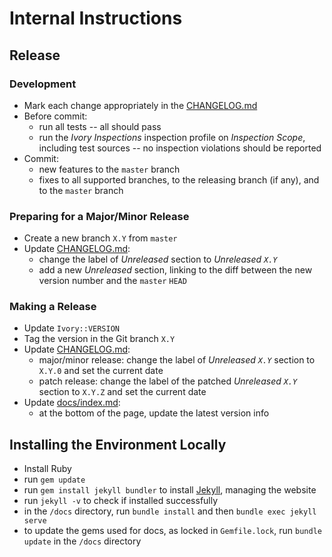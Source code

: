 # Internal Instructions

## Release

### Development
* Mark each change appropriately in the [CHANGELOG.md](../CHANGELOG.md)
* Before commit:
  * run all tests -- all should pass
  * run the _Ivory Inspections_ inspection profile on _Inspection Scope_, including test sources -- no inspection
    violations should be reported
* Commit:
  * new features to the `master` branch
  * fixes to all supported branches, to the releasing branch (if any), and to the `master` branch

### Preparing for a Major/Minor Release
* Create a new branch `X.Y` from `master`
* Update [CHANGELOG.md](../CHANGELOG.md):
  * change the label of _Unreleased_ section to _Unreleased `X.Y`_
  * add a new _Unreleased_ section, linking to the diff between the new version number and the `master` `HEAD`

### Making a Release
* Update `Ivory::VERSION`
* Tag the version in the Git branch `X.Y`
* Update [CHANGELOG.md](../CHANGELOG.md):
  * major/minor release: change the label of _Unreleased `X.Y`_ section to `X.Y.0` and set the current date
  * patch release: change the label of the patched _Unreleased `X.Y`_ section to `X.Y.Z` and set the current date
* Update [docs/index.md](index.md):
  * at the bottom of the page, update the latest version info


## Installing the Environment Locally
* Install Ruby
* run `gem update`
* run `gem install jekyll bundler` to install [Jekyll](https://jekyllrb.com/docs/installation/), managing the website
* run `jekyll -v` to check if installed successfully
* in the `/docs` directory, run `bundle install` and then `bundle exec jekyll serve`
* to update the gems used for docs, as locked in `Gemfile.lock`, run `bundle update` in the `/docs` directory
